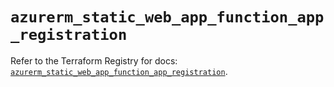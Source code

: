 # `azurerm_static_web_app_function_app_registration`

Refer to the Terraform Registry for docs: [`azurerm_static_web_app_function_app_registration`](https://registry.terraform.io/providers/hashicorp/azurerm/4.38.0/docs/resources/static_web_app_function_app_registration).

